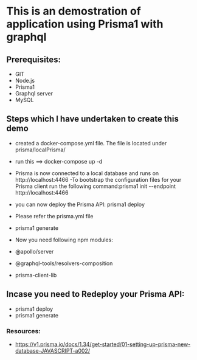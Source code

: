 # This is an demostration of application using Prisma1 with graphql

## Prerequisites:
- GIT
- Node.js 
- Prisma1
- Graphql server
- MySQL

## Steps which I have undertaken to create this demo

- created a docker-compose.yml file. The file is located under prisma/localPrisma/
- run this ==> docker-compose up -d
- Prisma is now connected to a local database and runs on http://localhost:4466
-To bootstrap the configuration files for your Prisma client run the following command:prisma1 init --endpoint http://localhost:4466
- you can now deploy the Prisma API: prisma1 deploy
- Please refer the prisma.yml file 
- prisma1 generate

- Now you need following npm modules:
- @apollo/server
- @graphql-tools/resolvers-composition
- prisma-client-lib


## Incase you need to Redeploy your Prisma API:
- prisma1 deploy
- prisma1 generate


### Resources:
- https://v1.prisma.io/docs/1.34/get-started/01-setting-up-prisma-new-database-JAVASCRIPT-a002/
